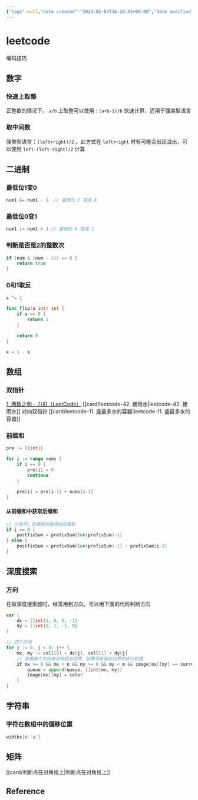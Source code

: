 ```yaml
---
{"tags":null,"date created":"2024-02-04T16:28:43+08:00","date modified":"2024-04-09T11:12:08+08:00","view-date":"2024-03-18","view-count":5,"dg-publish":true,"aliases":[],"permalink":"/card/leetcode 编码技巧/","dgPassFrontmatter":true,"noteIcon":"2","created":"2024-02-04T16:28:43+08:00","updated":"2024-04-09T11:12:08+08:00"}
---
```



# leetcode 

编码技巧

## 数字

### 快速上取整

正整数的情况下， `a/b`  上取整可以使用 : 
`(a+b-1)/b`  快速计算，适用于强类型语言

### 取中间数

强类型语言：`(left+right)/2` 。此方式在 `left+right` 时有可能会出现溢出，可以使用 `left-(left-right)/2` 计算

## 二进制

### 最低位1变0

```go
num1 &= num1 - 1  // 最低的 1 变成 0
```

### 最低位0变1

```go
num1 |= num1 + 1 // 最低的 0 变成 1
```

### 判断是否是2的整数次

```Go
if (num & (num - 1)) == 0 {
	return true
}
```

### 0和1取反

```go
x ^= 1
```

```go
func flip(a int) int {
	if a == 0 {
		return 1
	}

	return 0
}
```

```go
x = 1 - x
```

## 数组

### 双指针

[1. 两数之和 - 力扣（LeetCode）](https://leetcode.cn/problems/two-sum/?envType=featured-list&envId=2cktkvj?envType=featured-list&envId=2cktkvj)
[[card/leetcode-42. 接雨水\|leetcode-42. 接雨水]]
对向双指针 [[card/leetcode-11. 盛最多水的容器\|leetcode-11. 盛最多水的容器]]

### 前缀和

```Go
pre := []int{}

for i := range nums {
	if i == 0 {
		pre[i] = 0
		continue
	}

	pre[i] = pre[i-1] + nums[i-1]
}
```

#### 从前缀和中获取后缀和

```go
// 小技巧，前缀和也能得出后缀和
if i == 0 {
    postfixSum = prefixSum[len(prefixSum)-1]
} else {
    postfixSum = prefixSum[len(prefixSum)-1] - prefixSum[i-1]
}
```

## 深度搜索

### 方向

在做深度搜索题时，经常用到方向，可以用下面的代码判断方向

```go
var (
    dx = []int{1, 0, 0, -1}
    dy = []int{0, 1, -1, 0}
)

// 四个方向
for j := 0; j < 4; j++ {
    mx, my := cell[0] + dx[j], cell[1] + dy[j]
    // 查看每个方向有没有超出边界，如果没有超出边界则进行处理
    if mx >= 0 && mx < n && my >= 0 && my < m && image[mx][my] == currColor {
        queue = append(queue, []int{mx, my})
        image[mx][my] = color
    }
}
```

## 字符串

### 字符在数组中的偏移位置

```go
widths[c-'a']
```

## 矩阵

[[card/判断点在对角线上\|判断点在对角线上]]

## Reference
